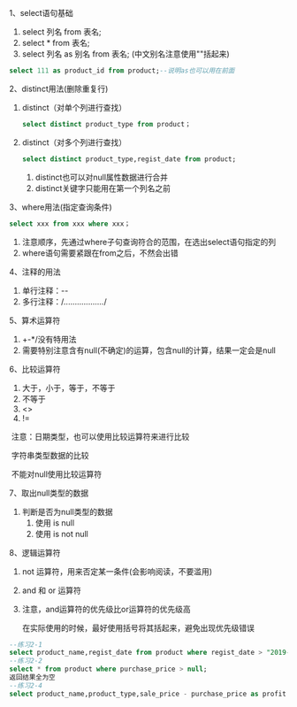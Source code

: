 1、select语句基础

1. select 列名 from 表名;
2. select * from 表名;
3. select 列名 as 别名 from 表名; (中文别名注意使用""括起来)

```sql
select 111 as product_id from product;--说明as也可以用在前面
```

2、distinct用法(删除重复行)

1. distinct（对单个列进行查找）

   ```sql
   select distinct product_type from product；
   ```

2. distinct（对多个列进行查找）

   ```sql
   select distinct product_type,regist_date from product;
   ```

   1. distinct也可以对null属性数据进行合并
   2. distinct关键字只能用在第一个列名之前

3、where用法(指定查询条件)

```sql
select xxx from xxx where xxx；
```

1. 注意顺序，先通过where子句查询符合的范围，在选出select语句指定的列
2. where语句需要紧跟在from之后，不然会出错

4、注释的用法

1. 单行注释：--
2. 多行注释：/*..................*/

5、算术运算符

1. +-*/没有特用法
2. 需要特别注意含有null(不确定)的运算，包含null的计算，结果一定会是null

6、比较运算符

1.  大于，小于，等于，不等于
2.  不等于
   1. <>
   2. !=

​	注意：日期类型，也可以使用比较运算符来进行比较

​		    字符串类型数据的比较

​		    不能对null使用比较运算符

7、取出null类型的数据

1. 判断是否为null类型的数据  
   1. 使用 is null
   2. 使用 is not null

8、逻辑运算符

1. not 运算符，用来否定某一条件(会影响阅读，不要滥用)

2. and 和 or 运算符

3. 注意，and运算符的优先级比or运算符的优先级高

   在实际使用的时候，最好使用括号将其括起来，避免出现优先级错误

```sql
--练习2-1
select product_name,regist_date from product where regist_date > "2019-01-17";
--练习2-2
select * from product where purchase_price > null;
返回结果全为空
--练习2-4
select product_name,product_type,sale_price - purchase_price as profit  from product where (sale_price  - purchase_price > 100) and (product_type = "办公用品" or product_type = "厨房用具"); 

```

